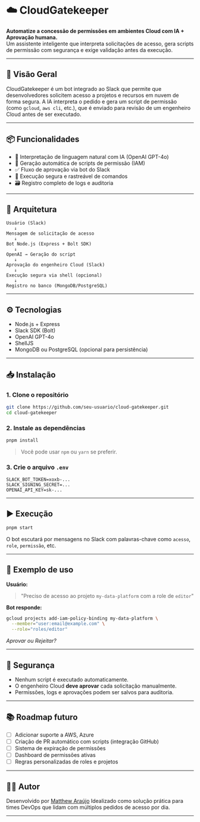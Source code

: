 # ☁️ CloudGatekeeper

**Automatize a concessão de permissões em ambientes Cloud com IA + Aprovação humana.**  
Um assistente inteligente que interpreta solicitações de acesso, gera scripts de permissão com segurança e exige validação antes da execução.

---

## 🚀 Visão Geral

CloudGatekeeper é um bot integrado ao Slack que permite que desenvolvedores solicitem acesso a projetos e recursos em nuvem de forma segura. A IA interpreta o pedido e gera um script de permissão (como `gcloud`, `aws cli`, etc.), que é enviado para revisão de um engenheiro Cloud antes de ser executado.

---

## 📦 Funcionalidades

- 🤖 Interpretação de linguagem natural com IA (OpenAI GPT-4o)
- 🧠 Geração automática de scripts de permissão (IAM)
- ✅ Fluxo de aprovação via bot do Slack
- 🔐 Execução segura e rastreável de comandos
- 🗃️ Registro completo de logs e auditoria

---

## 🧱 Arquitetura

```text
Usuário (Slack)
   ↓
Mensagem de solicitação de acesso
   ↓
Bot Node.js (Express + Bolt SDK)
   ↓
OpenAI → Geração do script
   ↓
Aprovação do engenheiro Cloud (Slack)
   ↓
Execução segura via shell (opcional)
   ↓
Registro no banco (MongoDB/PostgreSQL)
````

---

## ⚙️ Tecnologias

* Node.js + Express
* Slack SDK (Bolt)
* OpenAI GPT-4o
* ShellJS
* MongoDB ou PostgreSQL (opcional para persistência)

---

## 📥 Instalação

### 1. Clone o repositório

```bash
git clone https://github.com/seu-usuario/cloud-gatekeeper.git
cd cloud-gatekeeper
```

### 2. Instale as dependências

```bash
pnpm install
```

> Você pode usar `npm` ou `yarn` se preferir.

### 3. Crie o arquivo `.env`

```env
SLACK_BOT_TOKEN=xoxb-...
SLACK_SIGNING_SECRET=...
OPENAI_API_KEY=sk-...
```

---

## ▶️ Execução

```bash
pnpm start
```

O bot escutará por mensagens no Slack com palavras-chave como `acesso`, `role`, `permissão`, etc.

---

## 🧪 Exemplo de uso

**Usuário:**

> "Preciso de acesso ao projeto `my-data-platform` com a role de `editor`"

**Bot responde:**

```bash
gcloud projects add-iam-policy-binding my-data-platform \
  --member="user:email@example.com" \
  --role="roles/editor"
```

*Aprovar ou Rejeitar?*

---

## 🔐 Segurança

* Nenhum script é executado automaticamente.
* O engenheiro Cloud **deve aprovar** cada solicitação manualmente.
* Permissões, logs e aprovações podem ser salvos para auditoria.

---

## 📚 Roadmap futuro

* [ ] Adicionar suporte a AWS, Azure
* [ ] Criação de PR automático com scripts (integração GitHub)
* [ ] Sistema de expiração de permissões
* [ ] Dashboard de permissões ativas
* [ ] Regras personalizadas de roles e projetos

---

## 👨‍💻 Autor

Desenvolvido por [Matthew Araújo](https://github.com/MatthewAraujo)
Idealizado como solução prática para times DevOps que lidam com múltiplos pedidos de acesso por dia.

---
